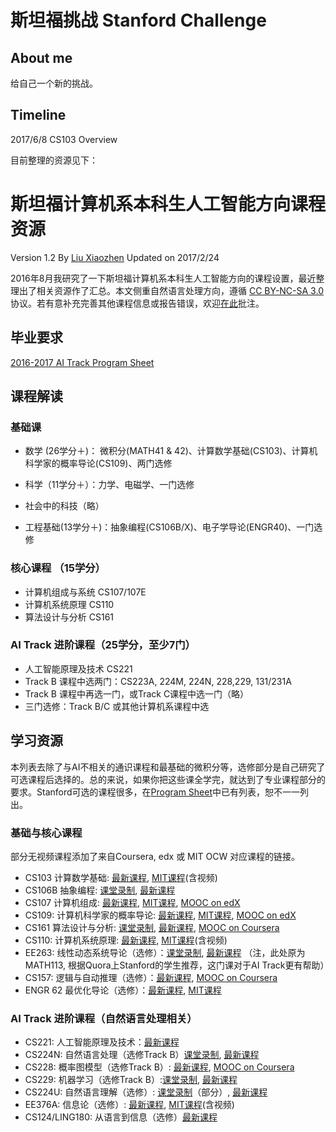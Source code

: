 # 斯坦福挑战 Stanford Challenge

## About me

给自己一个新的挑战。

## Timeline

2017/6/8 CS103 Overview


目前整理的资源见下：

# 斯坦福计算机系本科生人工智能方向课程资源

Version 1.2 By [Liu Xiaozhen](http://tech.liuxiaozhen.com) Updated on 2017/2/24

2016年8月我研究了一下斯坦福计算机系本科生人工智能方向的课程设置，最近整理出了相关资源作了汇总。本文侧重自然语言处理方向，遵循 [CC BY-NC-SA 3.0](https://creativecommons.org/licenses/by-nc-sa/3.0/deed.zh) 协议。若有意补充完善其他课程信息或报告错误，欢迎[在此](https://www.zybuluo.com/xiaozhenliu/note/665756)批注。

## 毕业要求

[2016-2017 AI Track Program Sheet](http://csmajor.stanford.edu/ProgramSheets/CS_AI_1617PS.pdf)

## 课程解读

### 基础课

- 数学 (26学分＋)： 微积分(MATH41 & 42)、计算数学基础(CS103)、计算机科学家的概率导论(CS109)、两门选修

- 科学（11学分＋）：力学、电磁学、一门选修

- 社会中的科技（略）

- 工程基础(13学分＋)：抽象编程(CS106B/X)、电子学导论(ENGR40)、一门选修

### 核心课程 （15学分）

- 计算机组成与系统 CS107/107E 
- 计算机系统原理 CS110
- 算法设计与分析 CS161

### AI Track 进阶课程（25学分，至少7门）

- 人工智能原理及技术 CS221
- Track B 课程中选两门：CS223A, 224M, 224N, 228,229, 131/231A
- Track B 课程中再选一门，或Track C课程中选一门（略）
- 三门选修：Track B/C 或其他计算机系课程中选


## 学习资源

本列表去除了与AI不相关的通识课程和最基础的微积分等，选修部分是自己研究了可选课程后选择的。总的来说，如果你把这些课全学完，就达到了专业课程部分的要求。Stanford可选的课程很多，在[Program Sheet](http://csmajor.stanford.edu/ProgramSheets/CS_AI_1617PS.pdf)中已有列表，恕不一一列出。

### 基础与核心课程

部分无视频课程添加了来自Coursera, edx 或 MIT OCW 对应课程的链接。

- CS103 计算数学基础: [最新课程](http://web.stanford.edu/class/cs103/), [MIT课程](https://ocw.mit.edu/courses/electrical-engineering-and-computer-science/6-042j-mathematics-for-computer-science-spring-2015/)(含视频)
- CS106B 抽象编程: [课堂录制](https://see.stanford.edu/Course/CS106B), [最新课程](http://web.stanford.edu/class/cs106b/)
- CS107 计算机组成: [最新课程](http://web.stanford.edu/class/cs107/), [MIT课程](https://ocw.mit.edu/courses/electrical-engineering-and-computer-science/6-004-computation-structures-spring-2009/calendar/), [MOOC on edX](https://www.edx.org/course/computation-structures-part-1-digital-mitx-6-004-1x-0)
- CS109: 计算机科学家的概率导论: [最新课程](https://web.stanford.edu/class/cs109/), [MIT课程](https://ocw.mit.edu/courses/electrical-engineering-and-computer-science/6-041sc-probabilistic-systems-analysis-and-applied-probability-fall-2013/), [MOOC on edX](https://www.edx.org/course/introduction-probability-science-mitx-6-041x-2?utm_source=OCW&utm_medium=CHP&utm_campaign=OCW)
- CS161 算法设计与分析: [课堂录制](http://openclassroom.stanford.edu/MainFolder/CoursePage.php?course=IntroToAlgorithms), [最新课程](http://web.stanford.edu/class/cs161/), [MOOC on Coursera](https://www.coursera.org/specializations/algorithms)
- CS110: 计算机系统原理: [最新课程](http://web.stanford.edu/class/cs110/winter-2017/), [MIT课程](https://ocw.mit.edu/courses/electrical-engineering-and-computer-science/6-033-computer-system-engineering-spring-2009/)(含视频)
- EE263: 线性动态系统导论（选修）：[课堂录制](https://see.stanford.edu/Course/EE263), [最新课程](http://ee263.stanford.edu/) （注，此处原为MATH113, 根据Quora上Stanford的学生推荐，这门课对于AI Track更有帮助）
- CS157: 逻辑与自动推理（选修）：[最新课程](http://logic.stanford.edu/classes/cs157/current/), [MOOC on Coursera](https://www.coursera.org/learn/logic-introduction)
- ENGR 62 最优化导论（选修）：[最新课程](http://web.stanford.edu/class/engr62/), [MIT课程](https://ocw.mit.edu/courses/sloan-school-of-management/15-093j-optimization-methods-fall-2009/)


### AI Track 进阶课程（自然语言处理相关）

- CS221: 人工智能原理及技术：[最新课程](http://web.stanford.edu/class/cs221/)
- CS224N: 自然语言处理（选修Track B）[课堂录制](https://see.stanford.edu/Course/CS224N), [最新课程](http://cs224n.stanford.edu)
- CS228: 概率图模型（选修Track B）: [最新课程](http://cs228.stanford.edu/), [MOOC on Coursera](https://www.coursera.org/specializations/probabilistic-graphical-models)
- CS229: 机器学习（选修Track B）:[课堂录制](https://see.stanford.edu/Course/CS229), [最新课程](http://cs229.stanford.edu/)
- CS224U: 自然语言理解（选修）: [课堂录制](https://www.youtube.com/playlist?list=PLfmUaIBTH8exY7fZnJss508Bp8k1R8ASG)（部分）, [最新课程](http://web.stanford.edu/class/cs224u/)
- EE376A: 信息论（选修）: [最新课程](http://web.stanford.edu/class/ee376a/), [MIT课程](https://ocw.mit.edu/courses/electrical-engineering-and-computer-science/6-050j-information-and-entropy-spring-2008/)(含视频)
- CS124/LING180: 从语言到信息（选修）[最新课程](http://web.stanford.edu/class/cs124/)

